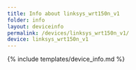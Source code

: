 ```yaml
---
title: Info about linksys_wrt150n_v1
folder: info
layout: deviceinfo
permalink: /devices/linksys_wrt150n_v1/
device: linksys_wrt150n_v1
---
```

{% include templates/device_info.md %}

